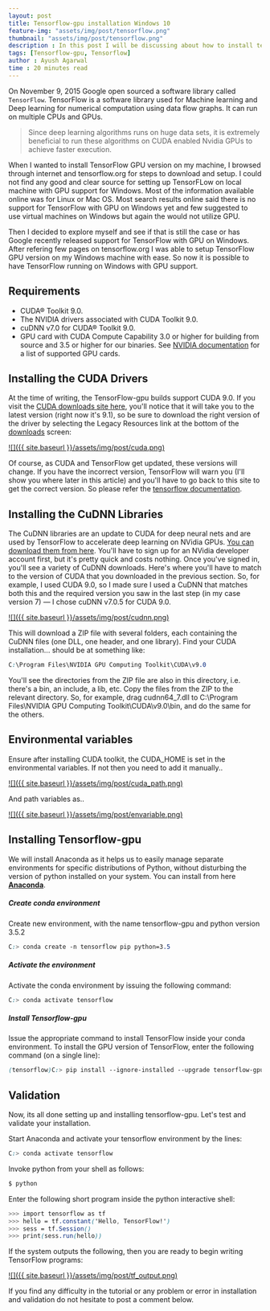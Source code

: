```yaml
---
layout: post
title: Tensorflow-gpu installation Windows 10 
feature-img: "assets/img/post/tensorflow.png"
thumbnail: "assets/img/post/tensorflow.png"
description : In this post I will be discussing about how to install tensorflow-gpu in Windows 10 using Anaconda.
tags: [Tensorflow-gpu, Tensorflow]
author : Ayush Agarwal
time : 20 minutes read
---
```


On November 9, 2015 Google open sourced a software library called `TensorFlow`. TensorFlow is a software library used for Machine learning and Deep learning for numerical computation using data flow graphs. It can run on multiple CPUs and GPUs.  

> Since deep learning algorithms runs on huge data sets, it is extremely beneficial to run these algorithms on CUDA enabled Nvidia GPUs to achieve faster execution.

When I wanted to install TensorFlow GPU version on my machine, I browsed through internet and tensorflow.org for steps to download and setup. I could not find any good and clear source for setting up TensorFLow on local machine with GPU support for Windows. Most of the information available online was for Linux or Mac OS. Most search results online said there is no support for TensorFlow with GPU on Windows yet and few suggested to use virtual machines on Windows but again the would not utilize GPU.

Then I decided to explore myself and see if that is still the case or has Google recently released support for TensorFlow with GPU on Windows. After refering few pages on tensorflow.org I was able to setup TensorFlow GPU version on my Windows machine with ease. So now it is possible to have TensorFlow running on Windows with GPU support.

## Requirements

*   CUDA® Toolkit 9.0\.
*   The NVIDIA drivers associated with CUDA Toolkit 9.0.
*   cuDNN v7.0 for CUDA® Toolkit 9.0.
*   GPU card with CUDA Compute Capability 3.0 or higher for building from source and 3.5 or higher for our binaries. See [NVIDIA documentation](https://developer.nvidia.com/cuda-gpus) for a list of supported GPU cards.

## Installing the CUDA Drivers

At the time of writing, the TensorFlow-gpu builds support CUDA 9.0\. If you visit the [CUDA downloads site here](https://developer.nvidia.com/cuda-toolkit), you'll notice that it will take you to the latest version (right now it's 9.1), so be sure to download the right version of the driver by selecting the Legacy Resources link at the bottom of the [downloads](https://developer.nvidia.com/cuda-downloads) screen:

[![]({{ site.baseurl }}/assets/img/post/cuda.png)](#) 

Of course, as CUDA and TensorFlow get updated, these versions will change. If you have the incorrect version, TensorFlow will warn you (I'll show you where later in this article) and you'll have to go back to this site to get the correct version. So please refer the [tensorflow documentation](https://www.tensorflow.org/install/install_windows).

## Installing the CuDNN Libraries

The CuDNN libraries are an update to CUDA for deep neural nets and are used by TensorFlow to accelerate deep learning on NVidia GPUs. [You can download them from here](https://developer.nvidia.com/cudnn). You'll have to sign up for an NVidia developer account first, but it's pretty quick and costs nothing. Once you've signed in, you'll see a variety of CuDNN downloads. Here's where you'll have to match to the version of CUDA that you downloaded in the previous section. So, for example, I used CUDA 9.0, so I made sure I used a CuDNN that matches both this and the required version you saw in the last step (in my case version 7) — I chose cuDNN v7.0.5 for CUDA 9.0.

[![]({{ site.baseurl }}/assets/img/post/cudnn.png)](#) 

This will download a ZIP file with several folders, each containing the CuDNN files (one DLL, one header, and one library). Find your CUDA installation... should be at something like:

```css
C:\Program Files\NVIDIA GPU Computing Toolkit\CUDA\v9.0
```

You'll see the directories from the ZIP file are also in this directory, i.e. there's a bin, an include, a lib, etc. Copy the files from the ZIP to the relevant directory. So, for example, drag cudnn64_7.dll to C:\Program Files\NVIDIA GPU Computing Toolkit\CUDA\v9.0\bin, and do the same for the others.

## Environmental variables

Ensure after installing CUDA toolkit, the CUDA_HOME is set in the environmental variables. If not then you need to add it manually..

[![]({{ site.baseurl }}/assets/img/post/cuda_path.png)](#) 

And path variables as..

[![]({{ site.baseurl }}/assets/img/post/envariable.png)](#) 

## Installing Tensorflow-gpu

We will install Anaconda as it helps us to easily manage separate environments for specific distributions of Python, without disturbing the version of python installed on your system. You can install from here **[Anaconda](https://www.anaconda.com/download/)**.

##### Create conda environment

Create new environment, with the name tensorflow-gpu and python version 3.5.2

```css
C:> conda create -n tensorflow pip python=3.5
```

##### Activate the environment

Activate the conda environment by issuing the following command:

```css
C:> conda activate tensorflow
```

##### Install Tensorflow-gpu

Issue the appropriate command to install TensorFlow inside your conda environment. To install the GPU version of TensorFlow, enter the following command (on a single line):

```css
(tensorflow)C:> pip install --ignore-installed --upgrade tensorflow-gpu 
```

## Validation

Now, its all done setting up and installing tensorflow-gpu. Let's test and validate your installation.

Start Anaconda and activate your tensorflow environment by the lines:

```css
C:> conda activate tensorflow
```

Invoke python from your shell as follows:

```css
$ python
```

Enter the following short program inside the python interactive shell:

```css
>>> import tensorflow as tf
>>> hello = tf.constant('Hello, TensorFlow!')
>>> sess = tf.Session()
>>> print(sess.run(hello))
```

If the system outputs the following, then you are ready to begin writing TensorFlow programs:

[![]({{ site.baseurl }}/assets/img/post/tf_output.png)](#) 

If you find any difficulty in the tutorial or any problem or error in installation and validation do not hesitate to post a comment below.